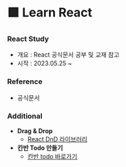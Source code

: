 # 🟪 Learn React

### React Study

* 개요 : React 공식문서 공부 및 교재 참고
* 시작 : 2023.05.25 \~

### Reference

* 공식문서

### Additional

* **Drag & Drop**
  * [React DnD 라이브러리](https://github.com/ohtaekwon/react-dnd)
* **칸반 Todo 만들기**
  * [칸반 todo 바로가기](https://github.com/ohtaekwon/todo-kanban)
